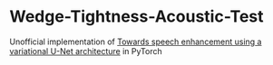 # Wedge-Tightness-Acoustic-Test

 Unofficial implementation of [Towards speech enhancement using a variational U-Net architecture](https://ieeexplore.ieee.org/document/9616114?signout=success) in PyTorch